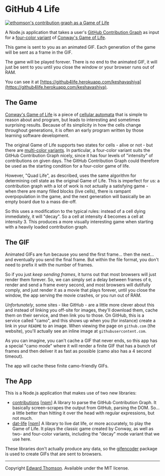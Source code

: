 # GitHub 4 Life

[![ethomson's contribution graph as a Game of Life](https://github4life.herokuapp.com/keshavashiya.gif)](https://github4life.herokuapp.com/keshavashiya)

A Node.js application that takes a user's [GitHub Contribution Graph](https://docs.github.com/en/github/setting-up-and-managing-your-github-profile/viewing-contributions-on-your-profile) as input for a [four-color variant](https://conwaylife.com/ref/mniemiec/color.htm) of [Conway's Game of Life](https://en.wikipedia.org/wiki/Conway%27s_Game_of_Life).

This game is sent to you as an animated GIF.  Each generation of the game will be sent as a frame in the GIF.

The game will be played forever.  There is no end to the animated GIF, it will just be sent to you until you close the window or your browser runs out of RAM.

You can see it at [https://github4life.herokuapp.com/keshavashiya](https://github4life.herokuapp.com/keshavashiya).

## The Game

[Conway's Game of Life](https://en.wikipedia.org/wiki/Conway%27s_Game_of_Life) is a piece of [cellular automata](https://en.wikipedia.org/wiki/Cellular_automaton) that is simple to reason about and program, but leads to interesting and sometimes surprising results.  Because of its simplicity in how the cells change throughout generations, it is often an early program written by those learning software development.

The original Game of Life supports two states for cells - alive or not - but there are [multi-color variants](https://conwaylife.com/ref/mniemiec/color.htm).  In particular, a four-color variant suits the GitHub Contribution Graph nicely, since it has four levels of "intensity" of contributions on given days.  The GitHub Contribution Graph could therefore be used as the starting condition for a four-color game of life.

However, "Quad Life", as described, uses the same algorithm for determining cell state as the original Game of Life.  This is imperfect for us: a contribution graph with a lot of work is not actually a satisfying game - when there are many filled blocks (live cells), there is rampant overpopulation in the game, and the next generation will basically be an empty board due to a mass die-off.

So this uses a modification to the typical rules: instead of a cell dying immediately, it will "decay".  So a cell at intensity 4 becomes a cell at intensity 3.  This produces a more visually interesting game when starting with a heavily loaded contribution graph.

## The GIF

Animated GIFs are fun because you send the first frame... then the next... and eventually you send the final frame.  But within the file format, you don't need to prefix it with the number of frames.

So if you just _keep sending frames_, it turns out that most browsers will just render them forever.  So, we can simply set a delay between frames of `0`, render and send a frame every second, and most browsers will dutifully comply, and just render it as a movie that plays forever, until you close the window, the app serving the movie crashes, or you run out of RAM.

_Unfortunately_, some sites - like GitHub - are a little more clever about this and instead of linking you off-site for images, they'll download them, cache them on their service, and then link you to those.  On GitHub, this is a service called "camo", and this shows up when you (for instance) create a link in your `README` to an image.  When viewing the page on `github.com` (the website), you'll actually see an inline image at `githubusercontent.com`.

As you can imagine, you can't cache a GIF that never ends, so this app has a special "camo mode" where it will render a finite GIF that has a bunch of frames and then deliver it as fast as possible (camo also has a 4 second timeout).

The app will cache these finite camo-friendly GIFs.

## The App

This is a Node.js application that makes use of two new libraries:

* [contributions](https://github.com/ethomson/contributions) [[npm](https://npmjs.com/contributions)]
  A library to parse the GitHub Contribution Graph.  It basically screen-scrapes the output from GitHub, parsing the DOM.  So...  a little better than hitting it over the head with regular expressions, but not much.
* [dat-life](https://github.com/ethomson/dat-life) [[npm](https://npmjs.com/dat-life)]
  A library to live dat life, or more accurately, to play the Game of Life.  It plays the classic game created by Conway, as well as two- and four-color variants, including the "decay" mode variant that we use here.

These libraries don't actually produce any data, so the [gifencoder](https://github.com/eugeneware/gifencoder) package is used to create GIFs that are sent to browsers.

---

Copyright [Edward Thomson](https://twitter.com/ethomson).  Available under the MIT license.
